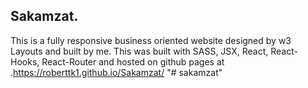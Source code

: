 ## Sakamzat.

This is a fully responsive business oriented website designed by w3 Layouts and built by me. This was built with SASS, JSX, React, React-Hooks, React-Router and hosted on github pages at .https://roberttk1.github.io/Sakamzat/
"# sakamzat" 
